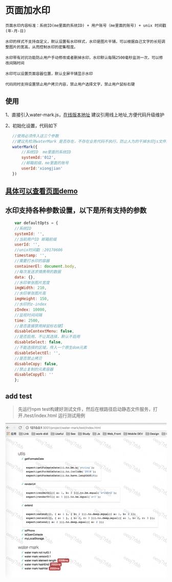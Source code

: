 # 页面加水印

    页面水印内容标准：系统ID(me里面的系统ID) + 用户账号（me里面的账号) + unix 时间戳(年-月-日)

    水印的样式不支持自定义，默认设置有水印样式，水印是图片平铺，可以根据自己文字的长短调整图片的宽高，从而控制水印的密集程度。

    水印带有对抗功能防止用户手动修改或者删掉水印，水印默认每隔2500毫秒监测一次，可以修改间隔时间

    水印可以设置页面容器位置，默认全屏平铺显示水印

    代码同时支持设置禁止用户拷贝内容，禁止用户选择文字，禁止用户鼠标右键

## 使用

1、直接引入water-mark.js，[在线版本地址](http://sec-aegisfe.didistatic.com/static/aegisfe/water-mark1.0.js) 建议引用线上地址,方便代码升级维护

2、初始化设置，代码如下

 ```js
    //使用必须传入这三个参数
    //建议先检测waterMark 是否存在，不存在业务代码不执行，防止人为的干掉水印js文件的加载
    waterMark({
        //系统ID  me里面的系统ID
        systemId:'012',
        //邮箱前缀，me里面的账号
        userId:'xiongjian'
    })

 ```

## [具体可以查看页面demo](demo/test.html)

## 水印支持各种参数设置，以下是所有支持的参数

```js
    var defaultOpts = {
    //系统ID
    systemId: '',
    //当前用户ID 邮箱前缀
    userId: '',
    //unix时间戳 :20170606
    timestamp: '',
    //需要打水印的容器
    containerEl: document.body,
    //每次发送求情携带的数据
    data: {},
    //水印单张图片宽度
    imgWidth: 210,
    //水印单张图片高
    imgHeight: 150,
    //水印的z-index
    zIndex: 10000,
    //监视时间间隔
    time: 2500,
    //是否直接禁用掉鼠标右键Î
    disableContextMenu: false,
    //是否启用，不让其选择，默认不启用
    disableSelect: false,
    //不能选择的区域，传入一个原生dom元素
    disableSelectEl: '',
    //是否禁止拷贝
    disableCopy: false,
    //禁止复制的元素容器
    disableCopyEl: ''
    };
```

## add test

>先运行npm test构建好测试文件，然后在根路径启动静态文件服务，打开./test/index.html 运行测试用例

![test](./i/QQ20180523-194947@2x.png)
